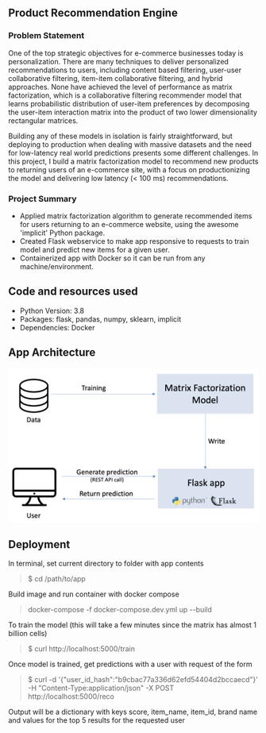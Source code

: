 ##  Product Recommendation Engine

### Problem Statement
One of the top strategic objectives for e-commerce businesses today is personalization.  There are many techniques to deliver personalized recommendations to users, including content based filtering, user-user collaborative filtering, item-item collaborative filtering, and hybrid approaches.  None have achieved the level of performance as matrix factorization, which is a collaborative filtering recommender model that learns probabilistic distribution of user-item preferences by decomposing the user-item interaction matrix into the product of two lower dimensionality rectangular matrices.

Building any of these models in isolation is fairly straightforward, but deploying to production when dealing with massive datasets and the need for low-latency real world predictions presents some different challenges. In this project, I build a matrix factorization model to recommend new products to returning users of an e-commerce site, with a focus on productionizing the model and delivering low latency (< 100 ms) recommendations.

### Project Summary
* Applied matrix factorization algorithm to generate recommended items for users returning to an e-commerce website, using the awesome 'implicit' Python package. 
* Created Flask webservice to make app responsive to requests to train model and predict new items for a given user. 
* Containerized app with Docker so it can be run from any machine/environment.

## Code and resources used
* Python Version: 3.8
* Packages: flask, pandas, numpy, sklearn, implicit
* Dependencies: Docker

## App Architecture
![app architecture](https://github.com/bdbacik/product_recommender/blob/main/images/app_architecture.png)

## Deployment 
In terminal, set current directory to folder with app contents
> $ cd /path/to/app

Build image and run container with docker compose 
> docker-compose -f docker-compose.dev.yml up --build

To train the model (this will take a few minutes since the matrix has almost 1 billion cells)
> $ curl http://localhost:5000/train

Once model is trained, get predictions with a user with request of the form
> $ curl -d '{"user_id_hash":"b9cbac77a336d62efd54404d2bccaecd"}' -H "Content-Type:application/json" -X POST http://localhost:5000/reco

Output will be a dictionary with keys score, item_name, item_id, brand name and values for the top 5 results for the requested user 
